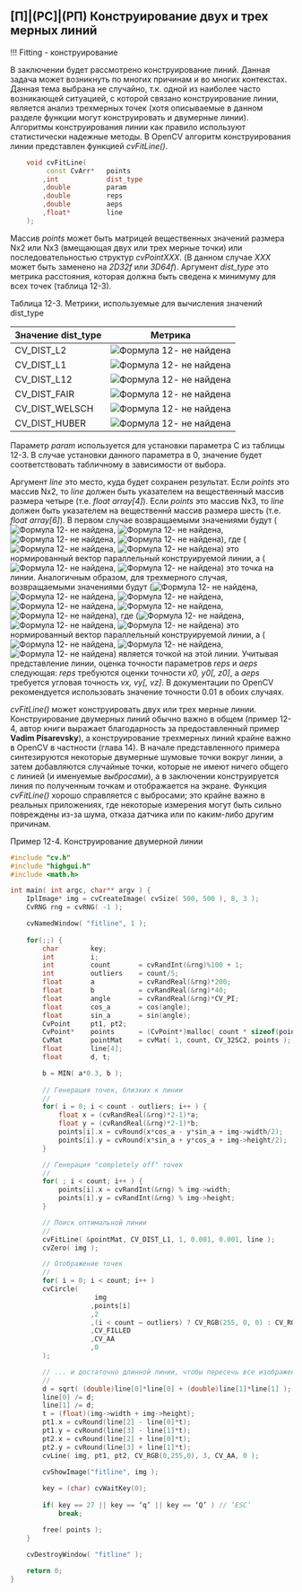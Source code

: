 ## [П]|(РС]|(РП) Конструирование двух и трех мерных линий

!!! Fitting - конструирование

В заключении будет рассмотрено конструирование линий. Данная задача может возникнуть по многих причинам и во многих контекстах. Данная тема выбрана не случайно, т.к. одной из наиболее часто возникающей ситуацией, с которой связано конструирование линии, является анализ трехмерных точек (хотя описываемые в данном разделе функции могут конструировать и двумерные линии). Алгоритмы конструирования линии как правило используют статистически надежные методы. В OpenCV алгоритм конструирования линии представлен функцией *cvFitLine()*.

```cpp
	void cvFitLine(
		 const CvArr* 	points
		,int 			dist_type
		,double 		param
		,double 		reps
		,double 		aeps
		,float* 		line
	);
```

Массив *points* может быть матрицей вещественных значений размера Nx2 или Nx3 (вмещающая двух или трех мерные точки) или последовательностью структур *cvPointXXX*. (В данном случае *XXX* может быть заменено на *2D32f* или *3D64f*). Аргумент *dist_type* это метрика расстояния, которая должна быть сведена к минимуму для всех точек (таблица 12-3).

Таблица 12-3. Метрики, используемые для вычисления значений dist_type

| Значение dist_type | Метрика |
| -- | -- |
| CV_DIST_L2 | ![Формула 12- не найдена](Images/Frml_12_.jpg) |
| CV_DIST_L1 | ![Формула 12- не найдена](Images/Frml_12_.jpg) |
| CV_DIST_L12 | ![Формула 12- не найдена](Images/Frml_12_.jpg) |
| CV_DIST_FAIR | ![Формула 12- не найдена](Images/Frml_12_.jpg) |
| CV_DIST_WELSCH | ![Формула 12- не найдена](Images/Frml_12_.jpg) |
| CV_DIST_HUBER | ![Формула 12- не найдена](Images/Frml_12_.jpg) |

Параметр *param* используется для установки параметра C из таблицы 12-3. В случае установки данного параметра в 0, значение будет соответствовать табличному в зависимости от выбора.

Аргумент *line* это место, куда будет сохранен результат. Если *points* это массив Nx2, то *line* должен быть указателем на вещественный массив размера четыре (т.е. *float array[4]*). Если *points* это массив Nx3, то *line* должен быть указателем на вещественнй массив размера шесть (т.е. *float array[6]*). В первом случае возвращаемыми значениями будут (![Формула 12- не найдена](Images/Frml_12_.jpg), ![Формула 12- не найдена](Images/Frml_12_.jpg), ![Формула 12- не найдена](Images/Frml_12_.jpg), ![Формула 12- не найдена](Images/Frml_12_.jpg)), где (![Формула 12- не найдена](Images/Frml_12_.jpg), ![Формула 12- не найдена](Images/Frml_12_.jpg)) это нормированный вектор параллельный конструируемой линии, а (![Формула 12- не найдена](Images/Frml_12_.jpg), ![Формула 12- не найдена](Images/Frml_12_.jpg)) это точка на линии. Аналогичным образом, для трехмерного случая, возвращаемыми значениями будут (![Формула 12- не найдена](Images/Frml_12_.jpg), ![Формула 12- не найдена](Images/Frml_12_.jpg), ![Формула 12- не найдена](Images/Frml_12_.jpg), ![Формула 12- не найдена](Images/Frml_12_.jpg), ![Формула 12- не найдена](Images/Frml_12_.jpg), ![Формула 12- не найдена](Images/Frml_12_.jpg)), где (![Формула 12- не найдена](Images/Frml_12_.jpg), ![Формула 12- не найдена](Images/Frml_12_.jpg), ![Формула 12- не найдена](Images/Frml_12_.jpg)) это нормированный вектор параллельный конструируемой линии, а (![Формула 12- не найдена](Images/Frml_12_.jpg), ![Формула 12- не найдена](Images/Frml_12_.jpg), ![Формула 12- не найдена](Images/Frml_12_.jpg)) является точкой на этой линии. Учитывая представление линии, оценка точности параметров *reps* и *aeps* следующая: *reps* требуются оценки точности *x0, y0[, z0]*, а *aeps* требуется угловая точность *vx, vy[, vz]*. В документации по OpenCV рекомендуется использовать значение точности 0.01 в обоих случаях.

*cvFitLine()* может конструировать двух или трех мерные линии. Конструирование двумерных линий обычно важно в общем (пример 12-4, автор книги выражает благодарность за предоставленный пример **Vadim Pisarevsky**), а конструирование трехмерных линий крайне важно в OpenCV в частности (глава 14). В начале представленного примера синтезируются некоторые двумерные шумовые точки вокруг линии, а затем добавляются случайные точки, которые не имеют ничего общего с линией (и именуемые *выбросами*), а в заключении конструируется линия по полученным точкам и отображается на экране. Функция *cvFitLine()* хорошо справляется с выбросами; это крайне важно в реальных приложениях, где некоторые измерения могут быть сильно повреждены из-за шума, отказа датчика или по каким-либо другим причинам.

Пример 12-4. Конструирование двумерной линии

```cpp
#include "cv.h"
#include "highgui.h"
#include <math.h>

int main( int argc, char** argv ) {
	IplImage* img = cvCreateImage( cvSize( 500, 500 ), 8, 3 );
	CvRNG rng = cvRNG( -1 );

	cvNamedWindow( "fitline", 1 );
	
	for(;;) {
		char 		key;
		int 		i;
		int 		count 		= cvRandInt(&rng)%100 + 1;
		int 		outliers 	= count/5;
		float 		a 			= cvRandReal(&rng)*200;
		float 		b 			= cvRandReal(&rng)*40;
		float 		angle 		= cvRandReal(&rng)*CV_PI;
		float 		cos_a 		= cos(angle);
		float 		sin_a 		= sin(angle);
		CvPoint 	pt1, pt2;
		CvPoint* 	points 		= (CvPoint*)malloc( count * sizeof(points[0]) );
		CvMat 		pointMat 	= cvMat( 1, count, CV_32SC2, points );
		float 		line[4];
		float 		d, t;

		b = MIN( a*0.3, b );
		
		// Генерация точек, близких к линии
		//
		for( i = 0; i < count - outliers; i++ ) {
			float x = (cvRandReal(&rng)*2-1)*a;
			float y = (cvRandReal(&rng)*2-1)*b;
			points[i].x = cvRound(x*cos_a - y*sin_a + img->width/2);
			points[i].y = cvRound(x*sin_a + y*cos_a + img->height/2);
		}

		// Генерация "completely off" точек
		//
		for( ; i < count; i++ ) {
			points[i].x = cvRandInt(&rng) % img->width;
			points[i].y = cvRandInt(&rng) % img->height;
		}

		// Поиск оптимальной линии
		//
		cvFitLine( &pointMat, CV_DIST_L1, 1, 0.001, 0.001, line );
		cvZero( img );

		// Отображение точек
		//
		for( i = 0; i < count; i++ )
		cvCircle( 
					 img
					,points[i]
					,2
					,(i < count – outliers) ? CV_RGB(255, 0, 0) : CV_RGB(255, 255, 0)
					,CV_FILLED
					,CV_AA
					,0
		);

		// ... и достаточно длинной линии, чтобы пересечь все изображение
		// 
		d = sqrt( (double)line[0]*line[0] + (double)line[1]*line[1] );
		line[0] /= d;
		line[1] /= d;
		t = (float)(img->width + img->height);
		pt1.x = cvRound(line[2] - line[0]*t);
		pt1.y = cvRound(line[3] - line[1]*t);
		pt2.x = cvRound(line[2] + line[0]*t);
		pt2.y = cvRound(line[3] + line[1]*t);
		cvLine( img, pt1, pt2, CV_RGB(0,255,0), 3, CV_AA, 0 );

		cvShowImage("fitline", img );
		
		key = (char) cvWaitKey(0);
		
		if( key == 27 || key == ‘q’ || key == ‘Q’ ) // ‘ESC’
			break;

		free( points );
	}

	cvDestroyWindow( "fitline" );
	
	return 0;
}
```